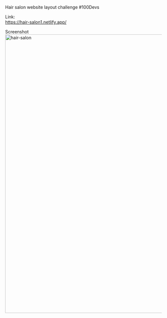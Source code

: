 Hair salon website layout challenge #100Devs

Link:<br>
https://hair-salon1.netlify.app/

Screenshot<br>
<img width="896" alt="hair-salon" src="https://github.com/NP558565/my-projects-portfolio/assets/76566329/a67e1c88-9ea7-48ce-9ab3-28e1338d402c">


